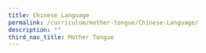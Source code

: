 ```yaml
---
title: Chinese Language
permalink: /curriculum/mother-tongue/Chinese-Language/
description: ""
third_nav_title: Mother Tongue
---
```






